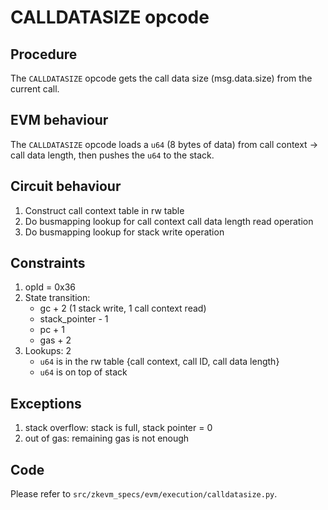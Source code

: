 # CALLDATASIZE opcode

## Procedure

The `CALLDATASIZE` opcode gets the call data size (msg.data.size) from the current call.

## EVM behaviour

The `CALLDATASIZE` opcode loads a `u64` (8 bytes of data) from call context ->
call data length, then pushes the `u64` to the stack.

## Circuit behaviour

1. Construct call context table in rw table
2. Do busmapping lookup for call context call data length read operation
3. Do busmapping lookup for stack write operation

## Constraints

1. opId = 0x36
2. State transition:
   - gc + 2 (1 stack write, 1 call context read)
   - stack_pointer - 1
   - pc + 1
   - gas + 2
3. Lookups: 2
   - `u64` is in the rw table {call context, call ID, call data length}
   - `u64` is on top of stack

## Exceptions

1. stack overflow: stack is full, stack pointer = 0
2. out of gas: remaining gas is not enough

## Code

Please refer to `src/zkevm_specs/evm/execution/calldatasize.py`.

